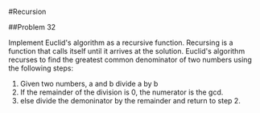 #Recursion

##Problem 32

Implement Euclid's algorithm as a recursive function.
Recursing is a function that calls itself until it arrives at the solution. Euclid's algorithm recurses to find the greatest common denominator of two numbers using the following steps:

1. Given two numbers, a and b divide a by b
2. If the remainder of the division is 0, the numerator is the gcd.
3. else divide the demoninator by the remainder and return to step 2.
